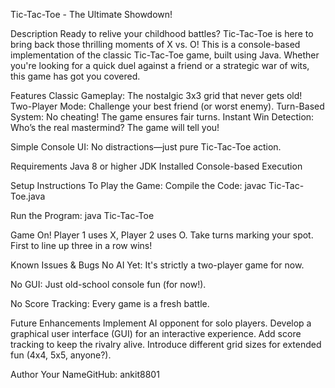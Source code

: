 Tic-Tac-Toe - The Ultimate Showdown!

Description
Ready to relive your childhood battles? Tic-Tac-Toe is here to bring back those thrilling moments of X vs. O! This is a console-based implementation of the classic Tic-Tac-Toe game, built using Java. Whether you're looking for a quick duel against a friend or a strategic war of wits, this game has got you covered.

Features
Classic Gameplay: The nostalgic 3x3 grid that never gets old!
Two-Player Mode: Challenge your best friend (or worst enemy).
Turn-Based System: No cheating! The game ensures fair turns.
Instant Win Detection: Who’s the real mastermind? The game will tell you!

Simple Console UI: No distractions—just pure Tic-Tac-Toe action.

Requirements
Java 8 or higher
JDK Installed
Console-based Execution

Setup Instructions
To Play the Game:
Compile the Code: javac Tic-Tac-Toe.java

Run the Program: java Tic-Tac-Toe

Game On!
Player 1 uses X, Player 2 uses O.
Take turns marking your spot.
First to line up three in a row wins!

Known Issues & Bugs
No AI Yet: It's strictly a two-player game for now.

No GUI: Just old-school console fun (for now!).

No Score Tracking: Every game is a fresh battle.

Future Enhancements
Implement AI opponent for solo players.
Develop a graphical user interface (GUI) for an interactive experience.
Add score tracking to keep the rivalry alive.
Introduce different grid sizes for extended fun (4x4, 5x5, anyone?).

Author
Your NameGitHub: ankit8801
